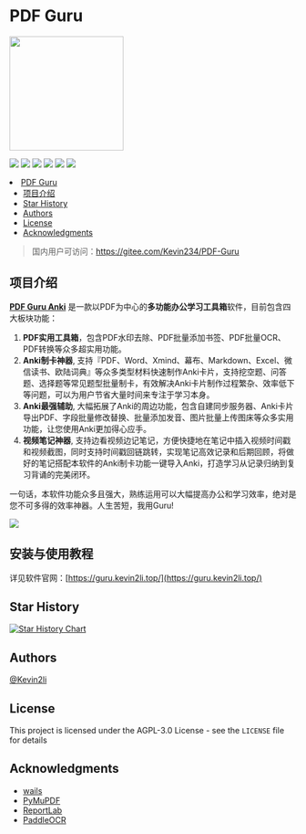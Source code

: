 # PDF Guru  
<p align="left">
 <img src="./assets/logo.png" align="middle" width = "200"/>
</p>

<p align="left">
    <a href="./LICENSE"><img src="https://img.shields.io/badge/license-AGPL%203-dfd.svg"></a>
    <a href="https://github.com/kevin2li/PDF-Guru/releases"><img src="https://img.shields.io/github/v/release/kevin2li/PDF-Guru?color=ffa"></a>
    <a href=""><img src="https://img.shields.io/badge/python-3.10+-aff.svg"></a>
    <a href=""><img src="https://img.shields.io/badge/go-1.20.5+-blue.svg"></a>
    <a href=""><img src="https://img.shields.io/badge/node-16.18+-cyan.svg"></a>
    <a href=""><img src="https://img.shields.io/badge/os-win%2C%20mac%2C%20linux-pink.svg"></a>
</p

- [PDF Guru](#pdf-guru)
  - [项目介绍](#项目介绍)
  - [Star History](#star-history)
  - [Authors](#authors)
  - [License](#license)
  - [Acknowledgments](#acknowledgments)

> 国内用户可访问：https://gitee.com/Kevin234/PDF-Guru

## 项目介绍

**[PDF Guru Anki](https://guru.kevin2li.top/)** 是一款以PDF为中心的**多功能办公学习工具箱**软件，目前包含四大板块功能：
1. **PDF实用工具箱**，包含PDF水印去除、PDF批量添加书签、PDF批量OCR、PDF转换等众多超实用功能。
2. **Anki制卡神器**, 支持『PDF、Word、Xmind、幕布、Markdown、Excel、微信读书、欧陆词典』等众多类型材料快速制作Anki卡片，支持挖空题、问答题、选择题等常见题型批量制卡，有效解决Anki卡片制作过程繁杂、效率低下等问题，可以为用户节省大量时间来专注于学习本身。
3. **Anki最强辅助**, 大幅拓展了Anki的周边功能，包含自建同步服务器、Anki卡片导出PDF、字段批量修改替换、批量添加发音、图片批量上传图床等众多实用功能，让您使用Anki更加得心应手。
4. **视频笔记神器**, 支持边看视频边记笔记，方便快捷地在笔记中插入视频时间戳和视频截图，同时支持时间戳回链跳转，实现笔记高效记录和后期回顾，将做好的笔记搭配本软件的Anki制卡功能一键导入Anki，打造学习从记录归纳到复习背诵的完美闭环。

一句话，本软件功能众多且强大，熟练运用可以大幅提高办公和学习效率，绝对是您不可多得的效率神器。人生苦短，我用Guru!

<img src="https://minio.kevin2li.top/image-bed/wiki/20240710221415.png"/>


## 安装与使用教程

详见软件官网：[https://guru.kevin2li.top/](https://guru.kevin2li.top/)

## Star History

[![Star History Chart](https://api.star-history.com/svg?repos=kevin2li/PDF-Guru&type=Date)](https://star-history.com/#kevin2li/PDF-Guru&Date)

## Authors

[@Kevin2li](https://github.com/kevin2li)

## License

This project is licensed under the AGPL-3.0 License - see the `LICENSE` file for details

## Acknowledgments

* [wails](https://github.com/wailsapp/wails)
* [PyMuPDF](https://pymupdf.readthedocs.io/en/latest/)
* [ReportLab](https://www.reportlab.com)
* [PaddleOCR](https://github.com/PaddlePaddle/PaddleOCR)

